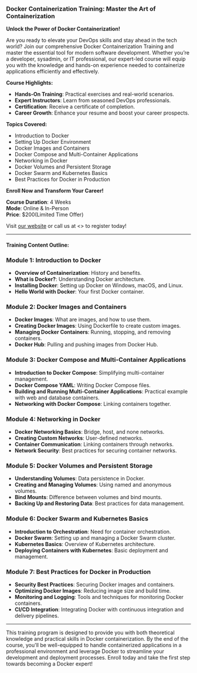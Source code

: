 ### **Docker Containerization Training: Master the Art of Containerization**

**Unlock the Power of Docker Containerization!**

Are you ready to elevate your DevOps skills and stay ahead in the tech world? Join our comprehensive Docker Containerization Training and master the essential tool for modern software development. Whether you’re a developer, sysadmin, or IT professional, our expert-led course will equip you with the knowledge and hands-on experience needed to containerize applications efficiently and effectively.

**Course Highlights:**
- **Hands-On Training**: Practical exercises and real-world scenarios.
- **Expert Instructors**: Learn from seasoned DevOps professionals.
- **Certification**: Receive a certificate of completion.
- **Career Growth**: Enhance your resume and boost your career prospects.

**Topics Covered:**
- Introduction to Docker
- Setting Up Docker Environment
- Docker Images and Containers
- Docker Compose and Multi-Container Applications
- Networking in Docker
- Docker Volumes and Persistent Storage
- Docker Swarm and Kubernetes Basics
- Best Practices for Docker in Production

**Enroll Now and Transform Your Career!**

**Course Duration**: 4 Weeks  
**Mode**: Online & In-Person  
**Price**: $200(Limited Time Offer)

Visit [our website](#) or call us at <> to register today!

---

#### **Training Content Outline:**

### **Module 1: Introduction to Docker**
- **Overview of Containerization**: History and benefits.
- **What is Docker?**: Understanding Docker architecture.
- **Installing Docker**: Setting up Docker on Windows, macOS, and Linux.
- **Hello World with Docker**: Your first Docker container.

### **Module 2: Docker Images and Containers**
- **Docker Images**: What are images, and how to use them.
- **Creating Docker Images**: Using Dockerfile to create custom images.
- **Managing Docker Containers**: Running, stopping, and removing containers.
- **Docker Hub**: Pulling and pushing images from Docker Hub.

### **Module 3: Docker Compose and Multi-Container Applications**
- **Introduction to Docker Compose**: Simplifying multi-container management.
- **Docker Compose YAML**: Writing Docker Compose files.
- **Building and Running Multi-Container Applications**: Practical example with web and database containers.
- **Networking with Docker Compose**: Linking containers together.

### **Module 4: Networking in Docker**
- **Docker Networking Basics**: Bridge, host, and none networks.
- **Creating Custom Networks**: User-defined networks.
- **Container Communication**: Linking containers through networks.
- **Network Security**: Best practices for securing container networks.

### **Module 5: Docker Volumes and Persistent Storage**
- **Understanding Volumes**: Data persistence in Docker.
- **Creating and Managing Volumes**: Using named and anonymous volumes.
- **Bind Mounts**: Difference between volumes and bind mounts.
- **Backing Up and Restoring Data**: Best practices for data management.

### **Module 6: Docker Swarm and Kubernetes Basics**
- **Introduction to Orchestration**: Need for container orchestration.
- **Docker Swarm**: Setting up and managing a Docker Swarm cluster.
- **Kubernetes Basics**: Overview of Kubernetes architecture.
- **Deploying Containers with Kubernetes**: Basic deployment and management.

### **Module 7: Best Practices for Docker in Production**
- **Security Best Practices**: Securing Docker images and containers.
- **Optimizing Docker Images**: Reducing image size and build time.
- **Monitoring and Logging**: Tools and techniques for monitoring Docker containers.
- **CI/CD Integration**: Integrating Docker with continuous integration and delivery pipelines.

---

This training program is designed to provide you with both theoretical knowledge and practical skills in Docker containerization. By the end of the course, you'll be well-equipped to handle containerized applications in a professional environment and leverage Docker to streamline your development and deployment processes. Enroll today and take the first step towards becoming a Docker expert!
